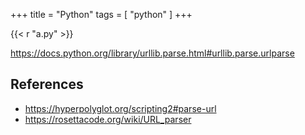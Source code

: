 +++
title = "Python"
tags = [ "python" ]
+++

{{< r "a.py" >}}

<https://docs.python.org/library/urllib.parse.html#urllib.parse.urlparse>

## References

- <https://hyperpolyglot.org/scripting2#parse-url>
- <https://rosettacode.org/wiki/URL_parser>
